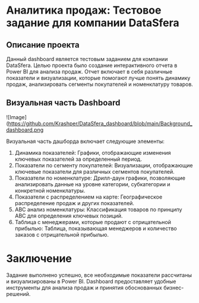 # Аналитика продаж: Тестовое задание для компании DataSfera


## Описание проекта
Данный dashboard является тестовым заданием для компании DataSfera. Целью проекта было создание интерактивного отчета в Power BI для анализа продаж. Отчет включает в себя различные показатели и визуализации, которые помогают лучше понять динамику продаж, анализировать сегменты покупателей и номенклатуру товаров.

## Визуальная часть Dashboard

![Image](https://github.com/Krashper/DataSfera_dashboard/blob/main/Background_dashboard.png

Визуальная часть дашборда включает следующие элементы:

1. Динамика показателей: Графики, отображающие изменения ключевых показателей за определенный период.
2. Показатели по сегменту покупателей: Визуализации, отображающие ключевые показатели для различных сегментов покупателей.
3. Показатели по номенклатуре: Дрилл-даун графики, позволяющие анализировать данные на уровне категории, субкатегории и конкретной номенклатуры.
4. Показатели с распределением на карте: Географическое распределение продаж и других показателей.
5. ABC анализ номенклатуры: Классификация товаров по принципу ABC для определения ключевых позиций.
6. Таблица с менеджерами, которые продают с отрицательной прибылью: Таблица, показывающая менеджеров и количество заказов с отрицательной прибылью.

# Заключение
Задание выполнено успешно, все необходимые показатели рассчитаны и визуализированы в Power BI. Dashboard предоставляет удобные инструменты для анализа продаж и принятия обоснованных бизнес-решений.
